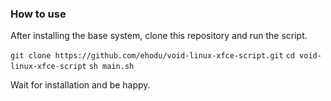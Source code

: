 ### How to use

After installing the base system, clone this repository and run the script.

`git clone https://github.com/ehodu/void-linux-xfce-script.git` 
`cd void-linux-xfce-script` 
`sh main.sh` 

Wait for installation and be happy. 
